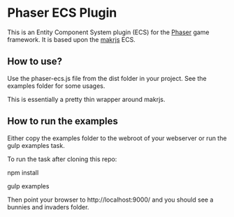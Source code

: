 # Phaser ECS Plugin

This is an Entity Component System plugin (ECS) for the [Phaser][0] game framework. It is based upon the [makrjs][1] ECS.

[0]: https://github.com/photonstorm/phaser
[1]: https://github.com/speedr/makrjs

## How to use?

Use the phaser-ecs.js file from the dist folder in your project. See the examples folder for some usages.

This is essentially a pretty thin wrapper around makrjs.

## How to run the examples

Either copy the examples folder to the webroot of your webserver or run the gulp examples task.

To run the task after cloning this repo:

npm install

gulp examples

Then point your browser to http://localhost:9000/ and you should see a bunnies and invaders folder.
